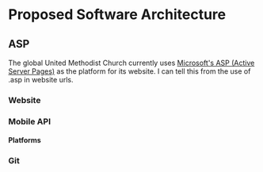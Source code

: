 # Proposed Software Architecture

## ASP

The global United Methodist Church currently uses [Microsoft's ASP (Active Server Pages)](https://en.wikipedia.org/wiki/Active_Server_Pages) as the platform for its website. I can tell this from the use of .asp in website urls. 

### Website

### Mobile API

#### Platforms

### Git